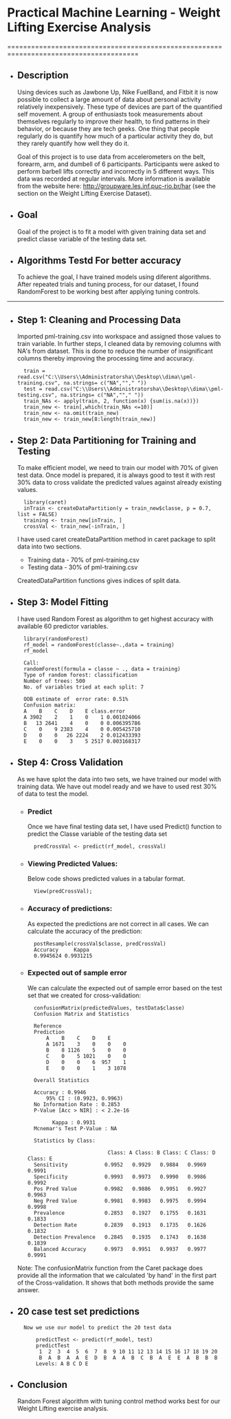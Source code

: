 # Practical Machine Learning - Weight Lifting Exercise Analysis
=======================================================================================
- ## Description
    Using devices such as Jawbone Up, Nike FuelBand, and Fitbit it is now possible to collect a large amount of data about personal activity relatively inexpensively. These type of devices are part of the quantified self movement. A group of enthusiasts took measurements about themselves regularly to improve their health, to find patterns in their behavior, or because they are tech geeks. One thing that people regularly do is quantify how much of a particular activity they do, but they rarely quantify how well they do it.

    Goal of this project is to use data from accelerometers on the belt, forearm, arm, and dumbell of 6 participants. Participants were asked to perform barbell lifts correctly and incorrectly in 5 different ways. This data was recorded at regular intervals. More information is available from the website here: http://groupware.les.inf.puc-rio.br/har (see the section on the Weight Lifting Exercise Dataset).

- ## Goal
    Goal of the project is to fit a model with given training data set and predict classe variable of the testing data set.

- ## Algorithms Testd For better accuracy
    To achieve the goal, I have trained models using diferent algorithms. After repeated trials and tuning process, for our dataset, I found RandomForest to be working best after applying tuning controls.

--------------------------------------------------------------------------------------

- ## Step 1: Cleaning and Processing Data
    Imported pml-training.csv into workspace and assigned those values to train            variable. In further steps, I cleaned data by removing columns with NA's from          dataset. This is done to reduce the number of insignificant columns thereby            improving the processing time and accuracy.
    
        train = read.csv("C:\\Users\\Administratorsha\\Desktop\\dima\\pml-training.csv", na.strings= c("NA",""," "))
        test = read.csv("C:\\Users\\Administratorsha\\Desktop\\dima\\pml-testing.csv", na.strings= c("NA",""," "))
        train_NAs <- apply(train, 2, function(x) {sum(is.na(x))})
        train_new <- train[,which(train_NAs <=10)]
        train_new <- na.omit(train_new)
        train_new <- train_new[8:length(train_new)]
    
- ## Step 2: Data Partitioning for Training and Testing
    To make efficient model, we need to train our model with 70% of given test data. Once model is prepared, it is always good to test it with rest 30% data to cross validate the predicted values against already existing values.

        library(caret)
        inTrain <- createDataPartition(y = train_new$classe, p = 0.7, list = FALSE)
        training <- train_new[inTrain, ]
        crossVal <- train_new[-inTrain, ]
    
    I have used caret createDataPartition method in caret package to split data into two sections.

    - Training data - 70% of pml-training.csv
    - Testing data - 30% of pml-training.csv
    
    CreatedDataPartition functions gives indices of split data.
    
- ## Step 3: Model Fitting
    I have used Random Forest as algorithm to get highest accuracy with available 60 predictor variables.
    
        library(randomForest)
        rf_model = randomForest(classe~.,data = training)
        rf_model
    
        Call:
        randomForest(formula = classe ~ ., data = training) 
        Type of random forest: classification
        Number of trees: 500
        No. of variables tried at each split: 7

        OOB estimate of  error rate: 0.51%
        Confusion matrix:
        A    B    C    D    E class.error
        A 3902    2    1    0    1 0.001024066
        B   13 2641    4    0    0 0.006395786
        C    0    9 2383    4    0 0.005425710
        D    0    0   26 2224    2 0.012433393
        E    0    0    3    5 2517 0.003168317

- ## Step 4: Cross Validation
    As we have splot the data into two sets, we have trained our model with training data. We have out model ready and we have to used rest 30% of data to test the model.
    
    - ### Predict
        Once we have final testing data set, I have used Predict() function to predict the Classe variable of the testing data set
            
            predCrossVal <- predict(rf_model, crossVal)
    - ### Viewing Predicted Values:
        Below code shows predicted values in a tabular format.
        
            View(predCrossVal);
    - ### Accuracy of predictions:
        As expected the predictions are not correct in all cases. We can calculate the accuracy of the prediction:
        
            postResample(crossVal$classe, predCrossVal)
            Accuracy     Kappa 
            0.9945624 0.9931215
            
    - ### Expected out of sample error
        We can calculate the expected out of sample error based on the test set that we created for cross-validation:
        
            confusionMatrix(predictedValues, testData$classe)
            Confusion Matrix and Statistics

            Reference
            Prediction    
                A    B    C    D    E
                A 1671    3    0    0    0
                B    8 1126    5    0    0
                C    0    5 1021    0    0
                D    0    0    6  957    1
                E    0    0    1    3 1078

            Overall Statistics
                                          
            Accuracy : 0.9946          
                95% CI : (0.9923, 0.9963)
            No Information Rate : 0.2853          
            P-Value [Acc > NIR] : < 2.2e-16       
                                          
                  Kappa : 0.9931          
            Mcnemar's Test P-Value : NA              

            Statistics by Class:

                                    Class: A Class: B Class: C Class: D Class: E
            Sensitivity            0.9952   0.9929   0.9884   0.9969   0.9991
            Specificity            0.9993   0.9973   0.9990   0.9986   0.9992
            Pos Pred Value         0.9982   0.9886   0.9951   0.9927   0.9963
            Neg Pred Value         0.9981   0.9983   0.9975   0.9994   0.9998
            Prevalence             0.2853   0.1927   0.1755   0.1631   0.1833
            Detection Rate         0.2839   0.1913   0.1735   0.1626   0.1832
            Detection Prevalence   0.2845   0.1935   0.1743   0.1638   0.1839
            Balanced Accuracy      0.9973   0.9951   0.9937   0.9977   0.9991

    Note: The confusionMatrix function from the Caret package does provide all the information that we calculated 'by hand' in the first part of the Cross-validation. It shows that both methods provide the same answer.
- ## 20 case test set predictions
        Now we use our model to predict the 20 test data
        
            predictTest <- predict(rf_model, test)
            predictTest
             1  2  3  4  5  6  7  8  9 10 11 12 13 14 15 16 17 18 19 20 
             B  A  B  A  A  E  D  B  A  A  B  C  B  A  E  E  A  B  B  B 
            Levels: A B C D E
- ## Conclusion 
    Random Forest algorithm with tuning control method works best for our Weight Lifting exercise analysis.



    